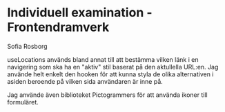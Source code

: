 # Individuell examination - Frontendramverk

Sofia Rosborg

useLocations används bland annat till att bestämma vilken länk i en navigering som ska ha en "aktiv" stil baserat på den aktullella URL:en. Jag använde helt enkelt den hooken för att kunna styla de olika alternativen i asiden beroende på vilken sida användaren är inne på.

Jag använde även biblioteket Pictogrammers för att använda ikoner till formuläret.
